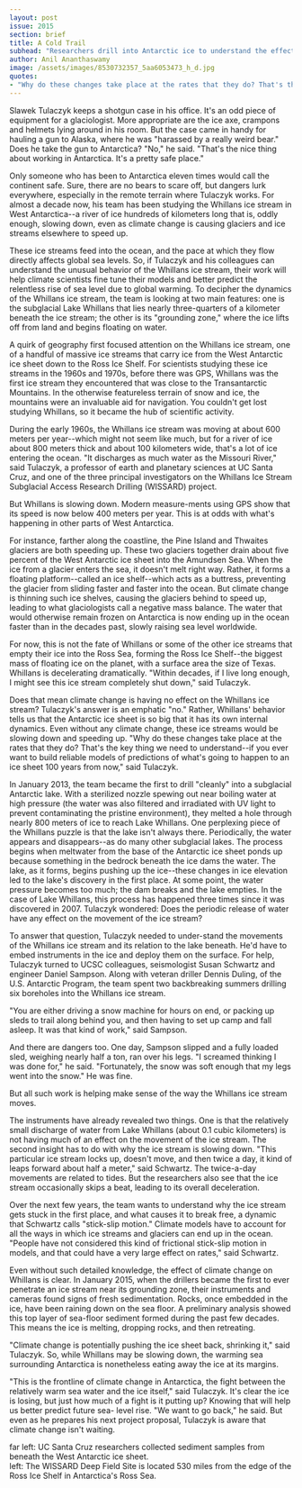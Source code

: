 ```yaml
---
layout: post
issue: 2015
section: brief
title: A Cold Trail
subhead: "Researchers drill into Antarctic ice to understand the effects of climate change"
author: Anil Ananthaswamy
image: /assets/images/8530732357_5aa6053473_h_d.jpg
quotes:
- "Why do these changes take place at the rates that they do? That's the key thing we need to understand--if you ever want to build reliable models of predictions of what's going to happen to an ice sheet 100 years from now."
---
```


Slawek Tulaczyk keeps a shotgun case in his office. It's an odd piece of equipment for a glaciologist. More appropriate are the ice axe, crampons and helmets lying around in his room. But the case came in handy for hauling a gun to Alaska, where he was "harassed by a really weird bear." Does he take the gun to Antarctica? "No," he said. "That's the nice thing about working in Antarctica. It's a pretty safe place."

Only someone who has been to Antarctica eleven times would call the continent safe. Sure, there are no bears to scare off, but dangers lurk everywhere, especially in the remote terrain where Tulaczyk works. For almost a decade now, his team has been studying the Whillans ice stream in West Antarctica--a river of ice hundreds of kilometers long that is, oddly enough, slowing down, even as climate change is causing glaciers and ice streams elsewhere to speed up. 

These ice streams feed into the ocean, and the pace at which they flow directly affects global sea levels. So, if Tulaczyk and his colleagues can understand the unusual behavior of the Whillans ice stream, their work will help climate scientists fine tune their models and better predict the relentless rise of sea level due to global warming.
To decipher the dynamics of the Whillans ice stream, the team is looking at two main features: one is the subglacial Lake Whillans that lies nearly three-quarters of a kilometer beneath the ice stream; the other is its "grounding zone," where the ice lifts off from land and begins floating on water.

A quirk of geography first focused attention on the Whillans ice stream, one of a handful of massive ice streams that carry ice from the West Antarctic ice sheet down to the Ross Ice Shelf. For scientists studying these ice streams in the 1960s and 1970s, before there was GPS, Whillans was the first ice stream they encountered that was close to the Transantarctic Mountains. In the otherwise featureless terrain of snow and ice, the mountains were an invaluable aid for navigation. You couldn't get lost studying Whillans, so it became the hub of scientific activity.

During the early 1960s, the Whillans ice stream was moving at about 600 meters per year--which might not seem like much, but for a river of ice about 800 meters thick and about 100 kilometers wide, that's a lot of ice entering the ocean. "It discharges as much water as the Missouri River," said Tulaczyk, a professor of earth and planetary sciences at UC Santa Cruz, and one of the three principal investigators on the Whillans Ice Stream Subglacial Access Research Drilling (WISSARD) project. 

But Whillans is slowing down. Modern measure-ments using GPS show that its speed is now below 400 meters per year. This is at odds with what's happening in other parts of West Antarctica. 

For instance, farther along the coastline, the Pine Island and Thwaites glaciers are both speeding up. These two glaciers together drain about five percent of the West Antarctic ice sheet into the Amundsen Sea. When the ice from a glacier enters the sea, it doesn't melt right way. Rather, it forms a floating platform--called an ice shelf--which acts as a buttress, preventing the glacier from sliding faster and faster into the ocean. But climate change is thinning such ice shelves, causing the glaciers behind to speed up, leading to what glaciologists call a negative mass balance. The water that would otherwise remain frozen on Antarctica is now ending up in the ocean faster than in the decades past, slowly raising sea level worldwide.

For now, this is not the fate of Whillans or some of the other ice streams that empty their ice into the Ross Sea, forming the Ross Ice Shelf--the biggest mass of floating ice on the planet, with a surface area the size of Texas. Whillans is decelerating dramatically. "Within decades, if I live long enough, I might see this ice stream completely shut down," said Tulaczyk.

Does that mean climate change is having no effect on the Whillans ice stream? Tulaczyk's answer is an emphatic "no." Rather, Whillans' behavior tells us that the Antarctic ice sheet is so big that it has its own internal dynamics. Even without any climate change, these ice streams would be slowing down and speeding up. "Why do these changes take place at the rates that they do? That's the key thing we need to understand--if you ever want to build reliable models of predictions of what's going to happen to an ice sheet 100 years from now," said Tulaczyk.

In January 2013, the team became the first to drill "cleanly" into a subglacial Antarctic lake. With a sterilized nozzle spewing out near boiling water at high pressure (the water was also filtered and irradiated with UV light to prevent contaminating the pristine environment), they melted a hole through nearly 800 meters of ice to reach Lake Whillans. 
One perplexing piece of the Whillans puzzle is that the lake isn't always there.  Periodically, the water appears and disappears--as do many other subglacial lakes. The process begins when meltwater from the base of the Antarctic ice sheet ponds up because something in the bedrock beneath the ice dams the water. The lake, as it forms, begins pushing up the ice--these changes in ice elevation led to the lake's discovery in the first place. At some point, the water pressure becomes too much; the dam breaks and the lake empties. In the case of Lake Whillans, this process has happened three times since it was discovered in 2007. Tulaczyk wondered: Does the periodic release of water have any effect on the movement of the ice stream?

To answer that question, Tulaczyk needed to under-stand the movements of the Whillans ice stream and its relation to the lake beneath. He'd have to embed instruments in the ice and deploy them on the surface. For help, Tulaczyk turned to UCSC colleagues, seismologist Susan Schwartz and engineer Daniel Sampson. Along with veteran driller Dennis Duling, of the U.S. Antarctic Program, the team spent two backbreaking summers drilling six boreholes into the Whillans ice stream.

"You are either driving a snow machine for hours on end, or packing up sleds to trail along behind you, and then having to set up camp and fall asleep. It was that kind of work," said Sampson. 

And there are dangers too. One day, Sampson slipped and a fully loaded sled, weighing nearly half a ton, ran over his legs. "I screamed thinking I was done for," he said. "Fortunately, the snow was soft enough that my legs went into the snow." He was fine.

But all such work is helping make sense of the way the Whillans ice stream moves. 

The instruments have already revealed two things. One is that the relatively small discharge of water from Lake Whillans (about 0.1 cubic kilometers) is not having much of an effect on the movement of the ice stream. The second insight has to do with why the ice stream is slowing down. "This particular ice stream locks up, doesn't move, and then twice a day, it kind of leaps forward about half a meter," said Schwartz. The twice-a-day movements are related to tides. But the researchers also see that the ice stream occasionally skips a beat, leading to its overall deceleration.  

Over the next few years, the team wants to understand why the ice stream gets stuck in the first place, and what causes it to break free, a dynamic that Schwartz calls "stick-slip motion." Climate models have to account for all the ways in which ice streams and glaciers can end up in the ocean. "People have not considered this kind of frictional stick-slip motion in models, and that could have a very large effect on rates," said Schwartz.

Even without such detailed knowledge, the effect of climate change on Whillans is clear. In January 2015, when the drillers became the first to ever penetrate an ice stream near its grounding zone, their instruments and cameras found signs of fresh sedimentation. Rocks, once embedded in the ice, have been raining down on the sea floor. A preliminary analysis showed this top layer of sea-floor sediment formed during the past few decades. This means the ice is melting, dropping rocks, and then retreating. 

"Climate change is potentially pushing the ice sheet back, shrinking it," said Tulaczyk. So, while Whillans may be slowing down, the warming sea surrounding Antarctica is nonetheless eating away the ice at its margins.

"This is the frontline of climate change in Antarctica, the fight between the relatively warm sea water and the ice itself," said Tulaczyk. It's clear the ice is losing, but just how much of a fight is it putting up? Knowing that will help us better predict future sea- level rise. "We want to go back," he said. But even as he prepares his next project proposal, Tulaczyk is aware that climate change isn't waiting.

far left: UC Santa Cruz researchers collected sediment samples from beneath the West Antarctic ice sheet.  
left: The WISSARD Deep Field Site is located 530 miles from the edge of the Ross Ice Shelf in Antarctica's Ross Sea. 

